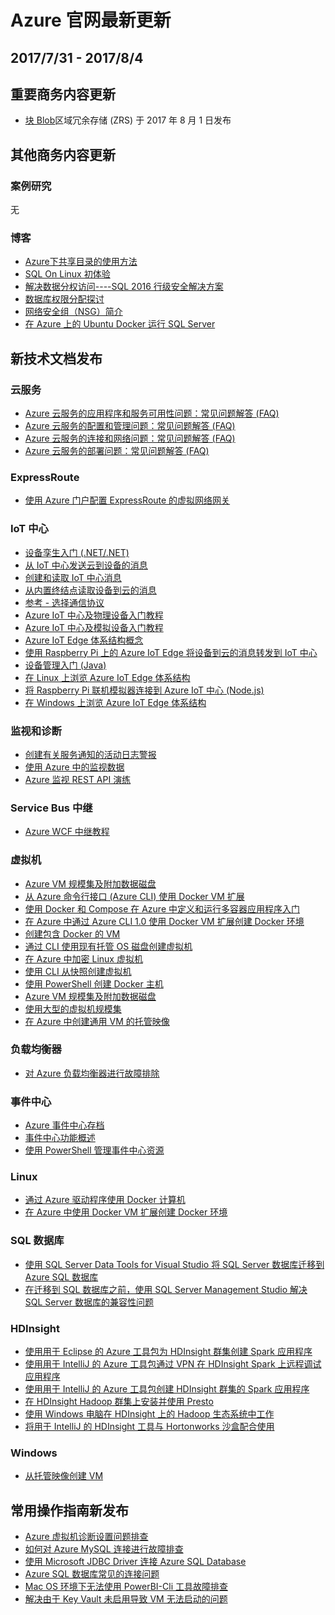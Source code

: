 <properties
	pageTitle="Azure 官网本周更新 | Azure"
    description="Azure 官网本周更新"
    services=""
    documentationCenter=""
    authors=""
    manager=""
    editor=""
    tags=""/>

<tags ms.service="weekly-updates" ms.date="" wacn.date="" wacn.lang="cn"/>

# Azure 官网最新更新
## 2017/7/31 - 2017/8/4
## 重要商务内容更新
<ul>
<li><a id="weekly-updates-7-31_blob" href="/pricing/details/storage/blob/">块 Blob</a>区域冗余存储 (ZRS) 于 2017 年 8 月 1 日发布
</li>
</ul>

## 其他商务内容更新
### 案例研究
无

### 博客
<ul>
<li><a id="weekly-updates-7-31_blog-HowtoUseSharedCatalogonAzure" href="/blog/2017/08/04/HowtoUseSharedCatalogonAzure/">Azure下共享目录的使用方法</a></li>
<li><a id="weekly-updates-7-31_blog-SQLonLinuxIntro" href="/blog/2017/08/04/SQLonLinuxIntro/">SQL On Linux 初体验</a></li>
<li><a id="weekly-updates-7-31_blog-DataDecentralizedAccessSolution-SQL2016SecuritySolution" href="/blog/2017/08/04/DataDecentralizedAccessSolution-SQL2016SecuritySolution/">解决数据分权访问----SQL 2016 行级安全解决方案</a></li>
<li><a id="weekly-updates-7-31_blog-DatabaseAuthorizationAssignmentIntro" href="/blog/2017/08/04/DatabaseAuthorizationAssignmentIntro/">数据库权限分配探讨</a></li>
<li><a id="weekly-updates-7-31_blog-NSCIntro" href="/blog/2017/08/04/NSCIntro/">网络安全组（NSG）简介</a></li>
<li><a id="weekly-updates-7-31_blog-RunSQLServerOnAzureUbuntuDocker" href="/blog/2017/08/04/RunSQLServerOnAzureUbuntuDocker/">在 Azure 上的 Ubuntu Docker 运行 SQL Server</a></li>
</ul>

## 新技术文档发布
### 云服务
<ul>
<li><a id="weekly-updates-7-31_docs-cloud-services-application-and-service-availability-faq" href="//docs.azure.cn/zh-cn/cloud-services/cloud-services-application-and-service-availability-faq">Azure 云服务的应用程序和服务可用性问题：常见问题解答 (FAQ)</a></li>
<li><a id="weekly-updates-7-31_docs-cloud-services-configuration-and-management-faq" href="//docs.azure.cn/zh-cn/cloud-services/cloud-services-configuration-and-management-faq">Azure 云服务的配置和管理问题：常见问题解答 (FAQ)</a></li>
<li><a id="weekly-updates-7-31_docs-cloud-services-connectivity-and-networking-faq" href="//docs.azure.cn/zh-cn/cloud-services/cloud-services-connectivity-and-networking-faq">Azure 云服务的连接和网络问题：常见问题解答 (FAQ)</a></li>
<li><a id="weekly-updates-7-31_docs-cloud-services-deployment-faq" href="//docs.azure.cn/zh-cn/cloud-services/cloud-services-deployment-faq">Azure 云服务的部署问题：常见问题解答 (FAQ)</a></li>
</ul>

### ExpressRoute
<ul>
<li><a id="weekly-updates-7-31_docs-expressroute-howto-add-gateway-portal-resource-manager" href="//docs.azure.cn/zh-cn/expressroute/expressroute-howto-add-gateway-portal-resource-manager">使用 Azure 门户配置 ExpressRoute 的虚拟网络网关</a></li>
</ul>

### IoT 中心
<ul>
<li><a id="weekly-updates-7-31_docs-iot-hub-csharp-csharp-twin-getstarted" href="//docs.azure.cn/zh-cn/iot-hub/iot-hub-csharp-csharp-twin-getstarted">设备孪生入门 (.NET/.NET)</a></li>
<li><a id="weekly-updates-7-31_docs-iot-hub-devguide-messages-c2d" href="//docs.azure.cn/zh-cn/iot-hub/iot-hub-devguide-messages-c2d">从 IoT 中心发送云到设备的消息</a></li>
<li><a id="weekly-updates-7-31_docs-iot-hub-devguide-messages-construct" href="//docs.azure.cn/zh-cn/iot-hub/iot-hub-devguide-messages-construct">创建和读取 IoT 中心消息</a></li>
<li><a id="weekly-updates-7-31_docs-iot-hub-devguide-messages-read-builtin" href="//docs.azure.cn/zh-cn/iot-hub/iot-hub-devguide-messages-read-builtin">从内置终结点读取设备到云的消息</a></li>
<li><a id="weekly-updates-7-31_docs-iot-hub-devguide-protocols" href="//docs.azure.cn/zh-cn/iot-hub/iot-hub-devguide-protocols">参考 - 选择通信协议</a></li>
<li><a id="weekly-updates-7-31_docs-iot-hub-get-started-physical" href="//docs.azure.cn/zh-cn/iot-hub/iot-hub-get-started-physical">Azure IoT 中心及物理设备入门教程</a></li>
<li><a id="weekly-updates-7-31_docs-iot-hub-get-started-simulated" href="//docs.azure.cn/zh-cn/iot-hub/iot-hub-get-started-simulated">Azure IoT 中心及模拟设备入门教程</a></li>
<li><a id="weekly-updates-7-31_docs-iot-hub-iot-edge-overview" href="//docs.azure.cn/zh-cn/iot-hub/iot-hub-iot-edge-overview">Azure IoT Edge 体系结构概念</a></li>
<li><a id="weekly-updates-7-31_docs-iot-hub-iot-edge-physical-device" href="//docs.azure.cn/zh-cn/iot-hub/iot-hub-iot-edge-physical-device">使用 Raspberry Pi 上的 Azure IoT Edge 将设备到云的消息转发到 IoT 中心</a></li>
<li><a id="weekly-updates-7-31_docs-iot-hub-java-java-device-management-getstarted" href="//docs.azure.cn/zh-cn/iot-hub/iot-hub-java-java-device-management-getstarted">设备管理入门 (Java)</a></li>
<li><a id="weekly-updates-7-31_docs-iot-hub-linux-iot-edge-get-started" href="//docs.azure.cn/zh-cn/iot-hub/iot-hub-linux-iot-edge-get-started">在 Linux 上浏览 Azure IoT Edge 体系结构</a></li>
<li><a id="weekly-updates-7-31_docs-iot-hub-raspberry-pi-web-simulator-get-started" href="//docs.azure.cn/zh-cn/iot-hub/iot-hub-raspberry-pi-web-simulator-get-started">将 Raspberry Pi 联机模拟器连接到 Azure IoT 中心 (Node.js)</a></li>
<li><a id="weekly-updates-7-31_docs-iot-hub-windows-iot-edge-get-started" href="//docs.azure.cn/zh-cn/iot-hub/iot-hub-windows-iot-edge-get-started">在 Windows 上浏览 Azure IoT Edge 体系结构</a></li>
</ul>

### 监视和诊断
<ul>
<li><a id="weekly-updates-7-31_docs-monitoring-activity-log-alerts-on-service-notifications" href="//docs.azure.cn/zh-cn/monitoring-and-diagnostics/monitoring-activity-log-alerts-on-service-notifications">创建有关服务通知的活动日志警报</a></li>
<li><a id="weekly-updates-7-31_docs-monitoring-data-sources" href="//docs.azure.cn/zh-cn/monitoring-and-diagnostics/monitoring-data-sources">使用 Azure 中的监视数据</a></li>
<li><a id="weekly-updates-7-31_docs-monitoring-rest-api-walkthrough" href="//docs.azure.cn/zh-cn/monitoring-and-diagnostics/monitoring-rest-api-walkthrough">Azure 监视 REST API 演练</a></li>
</ul>

### Service Bus 中继
<ul>
<li><a id="weekly-updates-7-31_docs-service-bus-relay-tutorial" href="//docs.azure.cn/zh-cn/service-bus-relay/service-bus-relay-tutorial">Azure WCF 中继教程</a></li>
</ul>

### 虚拟机
<ul>
<li><a id="weekly-updates-7-31_docs-virtual-machine-scale-sets-attached-disks" href="//docs.azure.cn/zh-cn/virtual-machine-scale-sets/virtual-machine-scale-sets-attached-disks">Azure VM 规模集及附加数据磁盘</a></li>
<li><a id="weekly-updates-7-31_docs-cli-use-docker" href="//docs.azure.cn/zh-cn/virtual-machines/linux/classic/cli-use-docker">从 Azure 命令行接口 (Azure CLI) 使用 Docker VM 扩展</a></li>
<li><a id="weekly-updates-7-31_docs-docker-compose-quickstart" href="//docs.azure.cn/zh-cn/virtual-machines/linux/docker-compose-quickstart">使用 Docker 和 Compose 在 Azure 中定义和运行多容器应用程序入门</a></li>
<li><a id="weekly-updates-7-31_docs-dockerextension-nodejs" href="//docs.azure.cn/zh-cn/virtual-machines/linux/dockerextension-nodejs">在 Azure 中通过 Azure CLI 1.0 使用 Docker VM 扩展创建 Docker 环境</a></li>
<li><a id="weekly-updates-7-31_docs-virtual-machines-linux-cli-sample-create-docker-host" href="//docs.azure.cn/zh-cn/virtual-machines/scripts/virtual-machines-linux-cli-sample-create-docker-host">创建包含 Docker 的 VM</a></li>
<li><a id="weekly-updates-7-31_docs-virtual-machines-linux-cli-sample-create-vm-from-managed-os-disks" href="//docs.azure.cn/zh-cn/virtual-machines/scripts/virtual-machines-linux-cli-sample-create-vm-from-managed-os-disks">通过 CLI 使用现有托管 OS 磁盘创建虚拟机</a></li>
<li><a id="weekly-updates-7-31_docs-virtual-machines-linux-cli-sample-encrypt-vm" href="//docs.azure.cn/zh-cn/virtual-machines/scripts/virtual-machines-linux-cli-sample-encrypt-vm">在 Azure 中加密 Linux 虚拟机</a></li>
<li><a id="weekly-updates-7-31_docs-virtual-machines-linux-cli-sample-create-vm-from-snapshot" href="//docs.azure.cn/zh-cn/virtual-machines/scripts/virtual-machines-linux-cli-sample-create-vm-from-snapshot">使用 CLI 从快照创建虚拟机</a></li>
<li><a id="weekly-updates-7-31_docs-virtual-machines-linux-powershell-sample-create-docker-host" href="//docs.azure.cn/zh-cn/virtual-machines/scripts/virtual-machines-linux-powershell-sample-create-docker-host">使用 PowerShell 创建 Docker 主机</a></li>
<li><a id="weekly-updates-7-31_docs-virtual-machine-scale-sets-attached-disks" href="//docs.azure.cn/zh-cn/virtual-machine-scale-sets/virtual-machine-scale-sets-attached-disks">Azure VM 规模集及附加数据磁盘</a></li>
<li><a id="weekly-updates-7-31_docs-virtual-machine-scale-sets-placement-groups" href="//docs.azure.cn/zh-cn/virtual-machine-scale-sets/virtual-machine-scale-sets-placement-groups">使用大型的虚拟机规模集</a></li>
<li><a id="weekly-updates-7-31_docs-capture-image-resource" href="//docs.azure.cn/zh-cn/virtual-machines/windows/capture-image-resource">在 Azure 中创建通用 VM 的托管映像</a></li>
</ul>

### 负载均衡器
<ul>
<li><a id="weekly-updates-7-31_docs-load-balancer-troubleshoot" href="//docs.azure.cn/zh-cn/load-balancer/load-balancer-troubleshoot">对 Azure 负载均衡器进行故障排除</a></li>
</ul>

### 事件中心
<ul>
<li><a id="weekly-updates-7-31_docs-event-hubs-archive-overview" href="//docs.azure.cn/zh-cn/event-hubs/event-hubs-archive-overview">Azure 事件中心存档</a></li>
<li><a id="weekly-updates-7-31_docs-event-hubs-features" href="//docs.azure.cn/zh-cn/event-hubs/event-hubs-features">事件中心功能概述</a></li>
<li><a id="weekly-updates-7-31_docs-event-hubs-manage-with-ps" href="//docs.azure.cn/zh-cn/event-hubs/event-hubs-manage-with-ps">使用 PowerShell 管理事件中心资源</a></li>
</ul>

### Linux
<ul>
<li><a id="weekly-updates-7-31_docs-docker-machine" href="//docs.azure.cn/zh-cn/virtual-machines/linux/docker-machine">通过 Azure 驱动程序使用 Docker 计算机</a></li>
<li><a id="weekly-updates-7-31_docs-dockerextension" href="//docs.azure.cn/zh-cn/virtual-machines/linux/dockerextension">在 Azure 中使用 Docker VM 扩展创建 Docker 环境</a></li>
</ul>

### SQL 数据库
<ul>
<li><a id="weekly-updates-7-31_docs-sql-database-cloud-migrate-fix-compatibility-issues-SSDT" href="//docs.azure.cn/zh-cn/sql-database/sql-database-cloud-migrate-fix-compatibility-issues-SSDT">使用 SQL Server Data Tools for Visual Studio 将 SQL Server 数据库迁移到 Azure SQL 数据库</a></li>
<li><a id="weekly-updates-7-31_docs-sql-database-cloud-migrate-fix-compatibility-issues-SSMS" href="//docs.azure.cn/zh-cn/sql-database/sql-database-cloud-migrate-fix-compatibility-issues-SSMS">在迁移到 SQL 数据库之前，使用 SQL Server Management Studio 解决 SQL Server 数据库的兼容性问题</a></li>
</ul>

### HDInsight
<ul>
<li><a id="weekly-updates-7-31_docs-hdinsight-apache-spark-eclipse-tool-plugin" href="//docs.azure.cn/zh-cn/hdinsight/hdinsight-apache-spark-eclipse-tool-plugin">使用用于 Eclipse 的 Azure 工具包为 HDInsight 群集创建 Spark 应用程序</a></li>
<li><a id="weekly-updates-7-31_docs-hdinsight-apache-spark-intellij-tool-plugin-debug-jobs-remotely" href="//docs.azure.cn/zh-cn/hdinsight/hdinsight-apache-spark-intellij-tool-plugin-debug-jobs-remotely">使用用于 IntelliJ 的 Azure 工具包通过 VPN 在 HDInsight Spark 上远程调试应用程序</a></li>
<li><a id="weekly-updates-7-31_docs-hdinsight-apache-spark-intellij-tool-plugin" href="//docs.azure.cn/zh-cn/hdinsight/hdinsight-apache-spark-intellij-tool-plugin">使用用于 IntelliJ 的 Azure 工具包创建 HDInsight 群集的 Spark 应用程序</a></li>
<li><a id="weekly-updates-7-31_docs-hdinsight-hadoop-install-presto" href="//docs.azure.cn/zh-cn/hdinsight/hdinsight-hadoop-install-presto">在 HDInsight Hadoop 群集上安装并使用 Presto</a></li>
<li><a id="weekly-updates-7-31_docs-hdinsight-hadoop-windows-tools" href="//docs.azure.cn/zh-cn/hdinsight/hdinsight-hadoop-windows-tools">使用 Windows 电脑在 HDInsight 上的 Hadoop 生态系统中工作</a></li>
<li><a id="weekly-updates-7-31_docs-hdinsight-tools-for-intellij-with-hortonworks-sandbox" href="//docs.azure.cn/zh-cn/hdinsight/hdinsight-tools-for-intellij-with-hortonworks-sandbox">将用于 IntelliJ 的 HDInsight 工具与 Hortonworks 沙盒配合使用</a></li>
</ul>

### Windows
<ul> 
<li><a id="weekly-updates-7-31_docs-create-vm-generalized-managed" href="//docs.azure.cn/zh-cn/virtual-machines/windows/create-vm-generalized-managed">从托管映像创建 VM</a></li>
</ul>

## 常用操作指南新发布
<ul>
<li><a id="weekly-updates-7-31_docs-aog-virtual-machines-qa-diagnostics-settings" href="//docs.azure.cn/zh-cn/articles/compute/aog-virtual-machines-qa-diagnostics-settings">Azure 虚拟机诊断设置问题排查</a></li>
<li><a id="weekly-updates-7-31_docs-aog-mysql-connections-faq" href="//docs.azure.cn/zh-cn/articles/databases/aog-mysql-connections-faq">如何对 Azure MySQL 连接进行故障排查</a></li>
<li><a id="weekly-updates-7-31_docs-aog-sql-database-connect-with-microsoft-jdbc-driver" href="//docs.azure.cn/zh-cn/articles/databases/aog-sql-database-connect-with-microsoft-jdbc-driver">使用 Microsoft JDBC Driver 连接 Azure SQL Database</a></li>
<li><a id="weekly-updates-7-31_docs-aog-sql-database-connection-faq" href="//docs.azure.cn/zh-cn/articles/databases/aog-sql-database-connection-faq">Azure SQL 数据库常见的连接问题</a></li>
<li><a id="weekly-updates-7-31_docs-aog-power-bi-embedded-cli-cannot-be-used-in-mac-os" href="//docs.azure.cn/zh-cn/articles/intelligence-analytics/aog-power-bi-embedded-cli-cannot-be-used-in-mac-os">Mac OS 环境下无法使用 PowerBI-Cli 工具故障排查</a></li>
<li><a id="weekly-updates-7-31_docs-aog-key-vault-qa-cause-vm-boot-error" href="//docs.azure.cn/zh-cn/articles/security-indentity/aog-key-vault-qa-cause-vm-boot-error">解决由于 Key Vault 未启用导致 VM 无法启动的问题</a></li>
</ul>